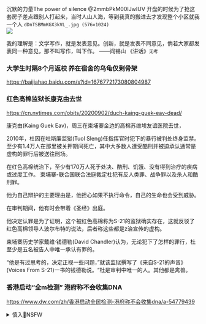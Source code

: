 沉默的力量The power of silence
@2mmbPkM00IJwIUV
开盘的时候为了抢这套房子差点跟别人打起来，当时人山人海，等到我真的搬进去才发现整个小区就我一个人
`dDnTSBMmKGX3kVL_.jpg (576×1024)`<br>
![](https://pbs.twimg.com/ext_tw_video_thumb/1301375678982418433/pu/img/dDnTSBMmKGX3kVL_.jpg)

我的理解是：文学写作，就是发表意见。创新，就是发表不同意见，倘若大家都发表同一种意见，那不叫写作，叫下作。
——阎锡山 《讲话》`无考`

### 大学生时隔8个月返校 养在宿舍的乌龟仅剩骨架
https://baijiahao.baidu.com/s?id=1676772173080804987

### 红色高棉监狱长康克由去世
https://cn.nytimes.com/obits/20200902/duch-kaing-guek-eav-dead/

康克由(Kaing Guek Eav)，周三在柬埔寨金边的高棉苏维埃友谊医院去世，

2010年，杜因在吐斯廉监狱(Tuol Sleng)任指挥官时犯下的暴行被判处终身监禁。至少有1.4万人在那里被关押期间死亡，其中大多数人遭受酷刑并被迫承认通常是虚构的罪行后被送往刑场。

在红色高棉统治下，至少有170万人死于处决、酷刑、饥饿、没有得到治疗的疾病或过度工作。
柬埔寨-联合国联合法庭裁定杜犯有反人类罪、战争罪以及杀人和酷刑罪。

他为自己辩护的主要理由是，他担心如果不执行命令，自己的生命也会受到威胁。

在审判期间，他有时会带着《圣经》出庭。

他决定认罪是为了证明，这个被红色高棉称为S-21的监狱确实存在，这就反驳了红色高棉领导人波尔布特的说法，后者称这些都是z治宣传的虚构。

柬埔寨历史学家戴维·钱德勒(David Chandler)认为，无论犯下了怎样的罪行，杜至少是五名被告人中唯一承认有罪的。

“他是有过思考的，决定正视一些问题，”就该监狱撰写了《来自S-21的声音》(Voices From S-21)一书的钱德勒说。“杜是审判中唯一的人。其他都是禽兽。

### 香港启动“全m检测” 港府称不会收集DNA
https://www.dw.com/zh/香港启动全民检测-港府称不会收集dna/a-54779439

<details><summary>慎入🔞NSFW</summary>

Not Safe For Work
![](https://upload.wikimedia.org/wikipedia/commons/thumb/d/d3/Biohazard_Symbol_Specification.png/210px-Biohazard_Symbol_Specification.png)

<details><summary><b>风险自理Use At Your Own Risk🈲</summary>

### 陶傑：極左極右，同氣連枝
https://2newcenturynet.blogspot.com/2020/09/blog-post_31.html

納粹問：g家遭到欺淩，mz受到長年屈辱，你是這個m族的一分子嗎？如果是，你愛g嗎？

### d媒辱骂蓬佩奥"三姓家奴" 网友评论翻车
https://news.creaders.net/china/2020/09/01/2262848.html

mz表示有话说：“别瞧不起三姓家奴啊，某人先事陈独秀，再事蒋介石，后事斯大林，不还是被摆进纪念t天天供万m瞻仰嘛！

### 从翻q到为墙辩护zg互联网文化如何改变一代人
https://www.rfa.org/mandarin/yataibaodao/meiti/jt-09022020103654.html

zg互联网文化正在改变一整代人，他们对于吸收q外信息的意愿大大降低，甚至为防火q辩护。

恐惧下的自我审查，近三四年成为zg互联网公司内部的一种惯性行为，甚至不需要网信办、z宣部下达"指令"，公司就会自行揣摩上意自我"清理"。

陈尚d意识到，像自己这样还有些批判性思考、还会翻墙读不同信息的人，在同龄人里彷佛成了"异类"。

"有时候把我关心的一些话题、新闻丢到群里，就没人理我了。

陈尚d："感觉很多人会参与到某一件事，但在没有得到全面的信息、还不足以支撑他坚守这个东西之前，就被官媒或其它的讯息说服，然后就转变了。一次又一次，你发火了、生气了，也没有可以改变的空间。

2007年我上大学的时候，作为一个年轻人能明显感觉到很多机会。 比如说我能和维q律师交流，大家觉得我做一点事情能改变zg，有这种很向上的感觉。08年汶川dz的时候，关于z府腐b、隐m数据的讨论，有巨大的一股力量在m间，大家联合起来要求z府改革、诉求真相，是一种充满希望的感觉。

在王亚q大学毕业后的10年里，zg陆续屏b了谷歌、脸书、推特和Instagram，还有数以千计的外国网站。于此同时，大量功能相仿的zg网站冒了出来，为zg人建立一个外表看似完整、背后却严密审s查的互联网世界。

</details>
</details>
